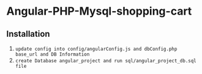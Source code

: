 # Angular-PHP-Mysql-shopping-cart

## Installation 
1. `update config into config/angularConfig.js and dbConfig.php base_url and DB Information`
2. `create Database angular_project and run sql/angular_project_db.sql file`